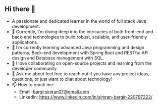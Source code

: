 ## Hi there 👋

<!--
**bargirsimran/bargirsimran** is a ✨ _special_ ✨ repository because its `README.md` (this file) appears on your GitHub profile.

Here are some ideas to get you started:

- 🔭 I’m currently working on ...
- 🌱 I’m currently learning ...
- 👯 I’m looking to collaborate on ...
- 🤔 I’m looking for help with ...
- 💬 Ask me about ...
- 📫 How to reach me: ...
- 😄 Pronouns: ...
- ⚡ Fun fact: ...
-->
- A passionate and dedicated learner in the world of full stack Java development.<br>
- 🔭 Currently, I'm diving deep into the intricacies of both front-end and back-end technologies to build robust, scalable, and user-friendly applications.
- 🌱 I’m currently learning advanced Java programming and design patterns, Back-end development with Spring Boot and RESTful API design and Database management with SQL.
- 👯 I love collaborating on open-source projects and learning from the developer community.
- 💬 Ask me about feel free to reach out if you have any project ideas, questions, or just want to chat about technology!
- 📫 How to reach me: 
    - Email: bargirsimran07@gmail.com
    - LinkedIn: https://www.linkedin.com/in/simran-bargir-220797222/
